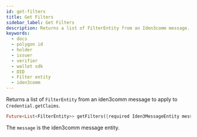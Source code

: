 ```yaml
---
id: get-filters
title: Get Filters
sidebar_label: Get Filters
description: Returns a list of FilterEntity from an Iden3comm message.
keywords:
  - docs
  - polygon id
  - holder
  - issuer
  - verifier
  - wallet sdk
  - DID
  - Filter entity
  - iden3comm
---
```


Returns a list of `FilterEntity` from an iden3comm message to apply to `Credential.getClaims`.

```dart
Future<List<FilterEntity>> getFilters({required Iden3MessageEntity message});`
```

The `message` is the iden3comm message entity.
